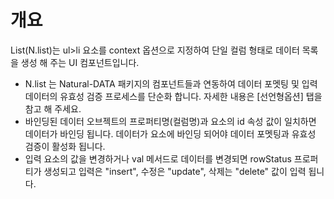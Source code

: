 개요
===

List(N.list)는 ul>li 요소를 context 옵션으로 지정하여 단일 컬럼 형태로 데이터 목록을 생성 해 주는 UI 컴포넌트입니다.

 * N.list 는 Natural-DATA 패키지의 컴포넌트들과 연동하여 데이터 포멧팅 및 입력 데이터의 유효성 검증 프로세스를 단순화 합니다. 자세한 내용은 [선언형옵션] 탭을 참고 해 주세요.
 * 바인딩된 데이터 오브젝트의 프로퍼티명(컬럼명)과 요소의 id 속성 값이 일치하면 데이터가 바인딩 됩니다. 데이터가 요소에 바인딩 되어야 데이터 포멧팅과 유효성 검증이 활성화 됩니다.
 * 입력 요소의 값을 변경하거나 val 메서드로 데이터를 변경되면 rowStatus 프로퍼티가 생성되고 입력은 "insert", 수정은 "update", 삭제는 "delete" 값이 입력 됩니다.